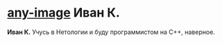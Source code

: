 # [any-image](/images/images.jpeg) Иван К.

**Иван К.** 
Учусь в Нетологии и буду программистом на С++, наверное.

